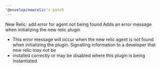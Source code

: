 ```yaml
---
'@envelop/newrelic': patch
---
```


New Relic: add error for agent not being found
Adds an error message when initializing the new relic plugin

- This error message will occur when the new relic agent is not found when initializing the plugin. Signalling information to a developer that new relic may not be
- installed correctly or may be disabled where this plugin is being instantiated.

